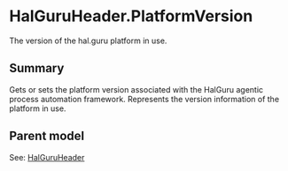 # HalGuruHeader.PlatformVersion

The version of the hal.guru platform in use.

## Summary

Gets or sets the platform version associated with the HalGuru agentic process automation framework.
Represents the version information of the platform in use.

## Parent model

See: [HalGuruHeader](HalGuruHeader.md)